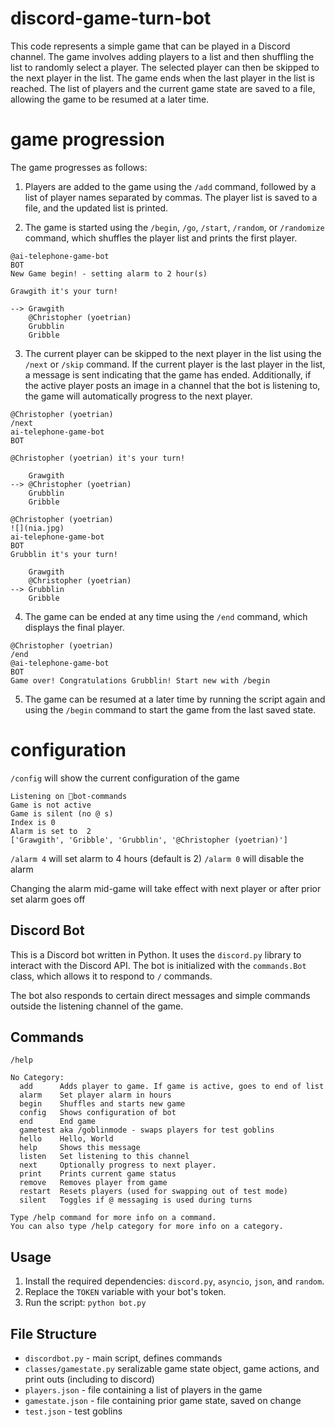 # discord-game-turn-bot

This code represents a simple game that can be played in a Discord channel. The game involves adding players to a list and then shuffling the list to randomly select a player. The selected player can then be skipped to the next player in the list. The game ends when the last player in the list is reached. The list of players and the current game state are saved to a file, allowing the game to be resumed at a later time.

# game progression

The game progresses as follows:

1. Players are added to the game using the `/add` command, followed by a list of player names separated by commas. The player list is saved to a file, and the updated list is printed.

2. The game is started using the `/begin`, `/go`, `/start`, `/random`, or `/randomize` command, which shuffles the player list and prints the first player.

```
@ai-telephone-game-bot
BOT
New Game begin! - setting alarm to 2 hour(s)

Grawgith it's your turn!

--> Grawgith
    @Christopher (yoetrian)
    Grubblin
    Gribble
```

3. The current player can be skipped to the next player in the list using the `/next` or `/skip` command. If the current player is the last player in the list, a message is sent indicating that the game has ended. Additionally, if the active player posts an image in a channel that the bot is listening to, the game will automatically progress to the next player.

```
@Christopher (yoetrian)
/next
ai-telephone-game-bot
BOT

@Christopher (yoetrian) it's your turn!

    Grawgith
--> @Christopher (yoetrian)
    Grubblin
    Gribble
```

```
@Christopher (yoetrian)
![](nia.jpg)
ai-telephone-game-bot
BOT
Grubblin it's your turn!

    Grawgith
    @Christopher (yoetrian)
--> Grubblin
    Gribble
```

4. The game can be ended at any time using the `/end` command, which displays the final player.

```
@Christopher (yoetrian)
/end
@ai-telephone-game-bot
BOT
Game over! Congratulations Grubblin! Start new with /begin
```

5. The game can be resumed at a later time by running the script again and using the `/begin` command to start the game from the last saved state.

# configuration

`/config` will show the current configuration of the game

```
Listening on 🤖bot-commands
Game is not active
Game is silent (no @ s)
Index is 0
Alarm is set to  2
['Grawgith', 'Gribble', 'Grubblin', '@Christopher (yoetrian)']
```

`/alarm 4` will set alarm to 4 hours (default is 2)
`/alarm 0` will disable the alarm

Changing the alarm mid-game will take effect with next player or after prior set alarm goes off

## Discord Bot

This is a Discord bot written in Python. It uses the `discord.py` library to interact with the Discord API. The bot is initialized with the `commands.Bot` class, which allows it to respond to `/` commands. 

The bot also responds to certain direct messages and simple commands outside the listening channel of the game.

## Commands

`/help`
```
​No Category:
  add      Adds player to game. If game is active, goes to end of list
  alarm    Set player alarm in hours
  begin    Shuffles and starts new game
  config   Shows configuration of bot
  end      End game
  gametest aka /goblinmode - swaps players for test goblins
  hello    Hello, World
  help     Shows this message
  listen   Set listening to this channel
  next     Optionally progress to next player.
  print    Prints current game status
  remove   Removes player from game
  restart  Resets players (used for swapping out of test mode)
  silent   Toggles if @ messaging is used during turns

Type /help command for more info on a command.
You can also type /help category for more info on a category.
```

## Usage

1. Install the required dependencies: `discord.py`, `asyncio`, `json`, and `random`.
2. Replace the `TOKEN` variable with your bot's token.
3. Run the script: `python bot.py`

## File Structure

- `discordbot.py` - main script, defines commands
- `classes/gamestate.py` seralizable game state object, game actions, and print outs (including to discord)
- `players.json` - file containing a list of players in the game
- `gamestate.json` - file containing prior game state, saved on change
- `test.json` - test goblins